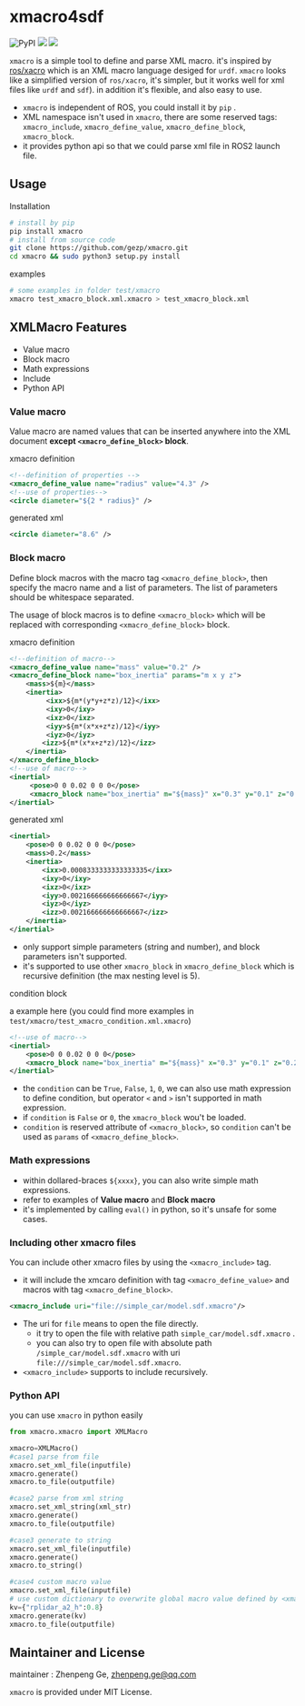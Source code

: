 # xmacro4sdf
![PyPI](https://img.shields.io/pypi/v/xmacro)  ![](https://img.shields.io/pypi/l/xmacro) ![](https://img.shields.io/pypi/dm/xmacro)

`xmacro` is a simple tool to define and parse XML macro. it's inspired by [ros/xacro](https://github.com/ros/xacro) which is an XML macro language desiged for `urdf`. `xmacro` looks like a simplified version of `ros/xacro`, it's simpler, but it works well for xml files like `urdf` and `sdf`). in addition it's flexible, and also easy to use.

* `xmacro` is independent of ROS, you could install it by `pip` .
* XML namespace isn't used in `xmacro`, there are some reserved tags: `xmacro_include`, `xmacro_define_value`, `xmacro_define_block`, `xmacro_block`.
* it provides python api so that we could parse xml file in ROS2 launch file.

## Usage

Installation

```bash
# install by pip
pip install xmacro
# install from source code
git clone https://github.com/gezp/xmacro.git
cd xmacro && sudo python3 setup.py install
```
examples

```bash
# some examples in folder test/xmacro
xmacro test_xmacro_block.xml.xmacro > test_xmacro_block.xml
```

##  XMLMacro Features

* Value macro
* Block macro
* Math expressions
* Include
* Python API

### Value macro

Value macro are named values that can be inserted anywhere into the XML document **except `<xmacro_define_block>` block**.

xmacro definition

```xml
<!--definition of properties -->
<xmacro_define_value name="radius" value="4.3" />
<!--use of properties-->
<circle diameter="${2 * radius}" />
```

generated xml

```xml
<circle diameter="8.6" />
```

### Block macro

Define block macros with the macro tag `<xmacro_define_block>`, then specify the macro name and a list of parameters. The list of parameters should be whitespace separated. 

The usage of block macros is to define `<xmacro_block>` which will be replaced with corresponding `<xmacro_define_block>` block.

xmacro definition

```xml
<!--definition of macro-->
<xmacro_define_value name="mass" value="0.2" />
<xmacro_define_block name="box_inertia" params="m x y z">
    <mass>${m}</mass>
    <inertia>
         <ixx>${m*(y*y+z*z)/12}</ixx>
         <ixy>0</ixy>
         <ixz>0</ixz>
         <iyy>${m*(x*x+z*z)/12}</iyy>
         <iyz>0</iyz>
        <izz>${m*(x*x+z*z)/12}</izz>
    </inertia>
</xmacro_define_block>
<!--use of macro-->
<inertial>
     <pose>0 0 0.02 0 0 0</pose>
     <xmacro_block name="box_inertia" m="${mass}" x="0.3" y="0.1" z="0.2"/>
</inertial>
```

generated xml

```xml
<inertial>
    <pose>0 0 0.02 0 0 0</pose>
    <mass>0.2</mass>
    <inertia>
        <ixx>0.0008333333333333335</ixx>
        <ixy>0</ixy>
        <ixz>0</ixz>
        <iyy>0.002166666666666667</iyy>
        <iyz>0</iyz>
        <izz>0.002166666666666667</izz>
    </inertia>
</inertial>
```

* only support simple parameters (string and number), and block parameters isn't supported.
* it's supported to use other  `xmacro_block`  in `xmacro_define_block` which is recursive definition (the max nesting level is 5).

condition block

a example here (you could find more examples in `test/xmacro/test_xmacro_condition.xml.xmacro`)
```xml
<!--use of macro-->
<inertial>
    <pose>0 0 0.02 0 0 0</pose>
    <xmacro_block name="box_inertia" m="${mass}" x="0.3" y="0.1" z="0.2" condition="${mass==0.2}"/>
</inertial>
```
* the `condition` can be `True`, `False`, `1`, `0`, we can also use math expression to define condition, but operator `<` and `>` isn't supported in math expression.
* if `condition` is `False` or `0`, the `xmacro_block` wou't be loaded.
* `condition` is reserved attribute of `<xmacro_block>`, so `condition` can't be used as `params` of `<xmacro_define_block>`.

### Math expressions

* within dollared-braces `${xxxx}`, you can also write simple math expressions.
* refer to examples of  **Value macro** and **Block macro** 
* it's implemented by calling `eval()` in python, so it's unsafe for some cases.

### Including other xmacro files

You can include other xmacro files by using the `<xmacro_include>` tag.

*  it will include the xmcaro definition with tag `<xmacro_define_value>` and macros with tag `<xmacro_define_block>`.

```xml
<xmacro_include uri="file://simple_car/model.sdf.xmacro"/>
```

* The uri for `file` means to open the file directly.
  *  it try to open the file with relative path `simple_car/model.sdf.xmacro` . 
  * you can also try to open file with absolute path `/simple_car/model.sdf.xmacro` with uri `file:///simple_car/model.sdf.xmacro`.
* `<xmacro_include>` supports to include  recursively.

### Python API

you can use `xmacro` in python easily

```python
from xmacro.xmacro import XMLMacro

xmacro=XMLMacro()
#case1 parse from file
xmacro.set_xml_file(inputfile)
xmacro.generate()
xmacro.to_file(outputfile)

#case2 parse from xml string
xmacro.set_xml_string(xml_str)
xmacro.generate()
xmacro.to_file(outputfile)

#case3 generate to string
xmacro.set_xml_file(inputfile)
xmacro.generate()
xmacro.to_string()

#case4 custom macro value
xmacro.set_xml_file(inputfile)
# use custom dictionary to overwrite global macro value defined by <xmacro_define_value>
kv={"rplidar_a2_h":0.8}
xmacro.generate(kv)
xmacro.to_file(outputfile)
```

## Maintainer and License 

maintainer : Zhenpeng Ge, zhenpeng.ge@qq.com

`xmacro` is provided under MIT License.
